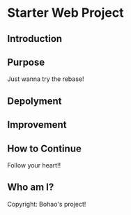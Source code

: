 # Starter Web Project

## Introduction

## Purpose

Just wanna try the rebase!

## Depolyment

## Improvement

## How to Continue

Follow your heart!!

## Who am I?

Copyright: Bohao's project!
